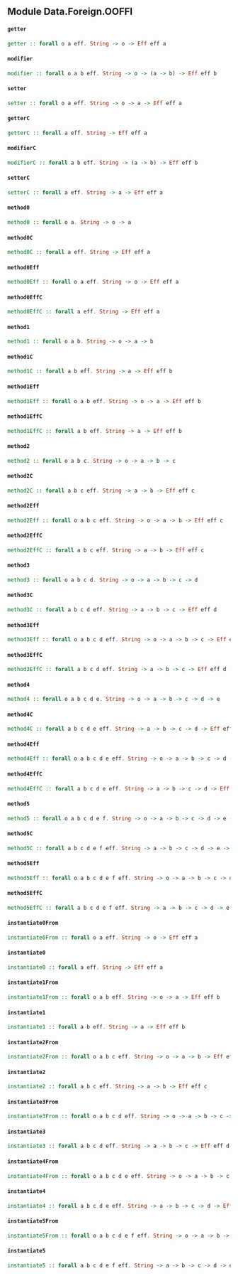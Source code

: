 ## Module Data.Foreign.OOFFI

#### `getter`

``` purescript
getter :: forall o a eff. String -> o -> Eff eff a
```

#### `modifier`

``` purescript
modifier :: forall o a b eff. String -> o -> (a -> b) -> Eff eff b
```

#### `setter`

``` purescript
setter :: forall o a eff. String -> o -> a -> Eff eff a
```

#### `getterC`

``` purescript
getterC :: forall a eff. String -> Eff eff a
```

#### `modifierC`

``` purescript
modifierC :: forall a b eff. String -> (a -> b) -> Eff eff b
```

#### `setterC`

``` purescript
setterC :: forall a eff. String -> a -> Eff eff a
```

#### `method0`

``` purescript
method0 :: forall o a. String -> o -> a
```

#### `method0C`

``` purescript
method0C :: forall a eff. String -> Eff eff a
```

#### `method0Eff`

``` purescript
method0Eff :: forall o a eff. String -> o -> Eff eff a
```

#### `method0EffC`

``` purescript
method0EffC :: forall a eff. String -> Eff eff a
```

#### `method1`

``` purescript
method1 :: forall o a b. String -> o -> a -> b
```

#### `method1C`

``` purescript
method1C :: forall a b eff. String -> a -> Eff eff b
```

#### `method1Eff`

``` purescript
method1Eff :: forall o a b eff. String -> o -> a -> Eff eff b
```

#### `method1EffC`

``` purescript
method1EffC :: forall a b eff. String -> a -> Eff eff b
```

#### `method2`

``` purescript
method2 :: forall o a b c. String -> o -> a -> b -> c
```

#### `method2C`

``` purescript
method2C :: forall a b c eff. String -> a -> b -> Eff eff c
```

#### `method2Eff`

``` purescript
method2Eff :: forall o a b c eff. String -> o -> a -> b -> Eff eff c
```

#### `method2EffC`

``` purescript
method2EffC :: forall a b c eff. String -> a -> b -> Eff eff c
```

#### `method3`

``` purescript
method3 :: forall o a b c d. String -> o -> a -> b -> c -> d
```

#### `method3C`

``` purescript
method3C :: forall a b c d eff. String -> a -> b -> c -> Eff eff d
```

#### `method3Eff`

``` purescript
method3Eff :: forall o a b c d eff. String -> o -> a -> b -> c -> Eff eff d
```

#### `method3EffC`

``` purescript
method3EffC :: forall a b c d eff. String -> a -> b -> c -> Eff eff d
```

#### `method4`

``` purescript
method4 :: forall o a b c d e. String -> o -> a -> b -> c -> d -> e
```

#### `method4C`

``` purescript
method4C :: forall a b c d e eff. String -> a -> b -> c -> d -> Eff eff e
```

#### `method4Eff`

``` purescript
method4Eff :: forall o a b c d e eff. String -> o -> a -> b -> c -> d -> Eff eff e
```

#### `method4EffC`

``` purescript
method4EffC :: forall a b c d e eff. String -> a -> b -> c -> d -> Eff eff e
```

#### `method5`

``` purescript
method5 :: forall o a b c d e f. String -> o -> a -> b -> c -> d -> e -> f
```

#### `method5C`

``` purescript
method5C :: forall a b c d e f eff. String -> a -> b -> c -> d -> e -> Eff eff f
```

#### `method5Eff`

``` purescript
method5Eff :: forall o a b c d e f eff. String -> o -> a -> b -> c -> d -> e -> Eff eff f
```

#### `method5EffC`

``` purescript
method5EffC :: forall a b c d e f eff. String -> a -> b -> c -> d -> e -> Eff eff f
```

#### `instantiate0From`

``` purescript
instantiate0From :: forall o a eff. String -> o -> Eff eff a
```

#### `instantiate0`

``` purescript
instantiate0 :: forall a eff. String -> Eff eff a
```

#### `instantiate1From`

``` purescript
instantiate1From :: forall o a b eff. String -> o -> a -> Eff eff b
```

#### `instantiate1`

``` purescript
instantiate1 :: forall a b eff. String -> a -> Eff eff b
```

#### `instantiate2From`

``` purescript
instantiate2From :: forall o a b c eff. String -> o -> a -> b -> Eff eff c
```

#### `instantiate2`

``` purescript
instantiate2 :: forall a b c eff. String -> a -> b -> Eff eff c
```

#### `instantiate3From`

``` purescript
instantiate3From :: forall o a b c d eff. String -> o -> a -> b -> c -> Eff eff d
```

#### `instantiate3`

``` purescript
instantiate3 :: forall a b c d eff. String -> a -> b -> c -> Eff eff d
```

#### `instantiate4From`

``` purescript
instantiate4From :: forall o a b c d e eff. String -> o -> a -> b -> c -> d -> Eff eff e
```

#### `instantiate4`

``` purescript
instantiate4 :: forall a b c d e eff. String -> a -> b -> c -> d -> Eff eff e
```

#### `instantiate5From`

``` purescript
instantiate5From :: forall o a b c d e f eff. String -> o -> a -> b -> c -> d -> e -> Eff eff f
```

#### `instantiate5`

``` purescript
instantiate5 :: forall a b c d e f eff. String -> a -> b -> c -> d -> e -> Eff eff f
```


